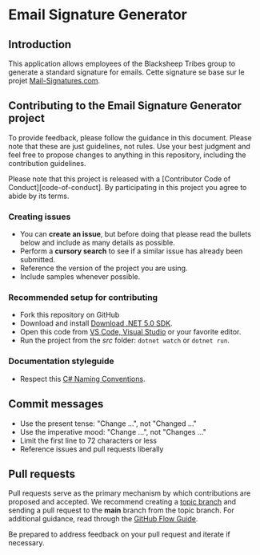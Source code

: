 # Email Signature Generator

## Introduction

This application allows employees of the Blacksheep Tribes group to generate a standard signature for emails.
Cette signature se base sur le projet [Mail-Signatures.com](https://www.mail-signatures.com/signature-generator/#/user-data).

## Contributing to the Email Signature Generator project

To provide feedback, please follow the guidance in this document. 
Please note that these are just guidelines, not rules. 
Use your best judgment and feel free to propose changes to anything in this repository, 
including the contribution guidelines.

Please note that this project is released with a [Contributor Code of Conduct][code-of-conduct]. 
By participating in this project you agree to abide by its terms.

### Creating issues
- You can **create an issue**, but before doing that please read the bullets below and include as many details as possible.
- Perform a **cursory search** to see if a similar issue has already been submitted.
- Reference the version of the project you are using.
- Include samples whenever possible.

### Recommended setup for contributing
- Fork this repository on GitHub
- Download and install [Download .NET 5.0 SDK](https://dotnet.microsoft.com/download/dotnet/5.0).
- Open this code from [VS Code, Visual Studio](https://visualstudio.microsoft.com/) or your favorite editor.
- Run the project from the _src_ folder: `dotnet watch` or `dotnet run`.

### Documentation styleguide
- Respect this [C# Naming Conventions](https://dvoituron.com/naming-conventions/).

## Commit messages
- Use the present tense: "Change ...", not "Changed ..."
- Use the imperative mood: "Change ...", not "Changes ..."
- Limit the first line to 72 characters or less
- Reference issues and pull requests liberally

## Pull requests
Pull requests serve as the primary mechanism by which contributions are proposed and accepted. 
We recommend creating a [topic branch](https://www.git-scm.com/book/en/v2/Git-Branching-Branching-Workflows#Topic-Branches) 
and sending a pull request to the **main** branch from the topic branch. 
For additional guidance, read through the [GitHub Flow Guide](https://guides.github.com/introduction/flow).

Be prepared to address feedback on your pull request and iterate if necessary.